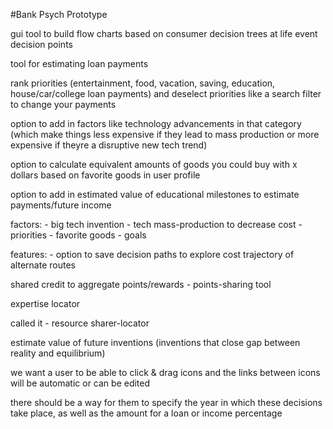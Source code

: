 #Bank Psych Prototype

gui tool to build flow charts based on consumer decision trees at life event decision points

tool for estimating loan payments

rank priorities (entertainment, food, vacation, saving, education, house/car/college loan payments) and deselect priorities like a search filter to change your payments

option to add in factors like technology advancements in that category (which make things less expensive if they lead to mass production or more expensive if theyre a disruptive new tech trend)

option to calculate equivalent amounts of goods you could buy with x dollars based on favorite goods in user profile

option to add in estimated value of educational milestones to estimate payments/future income

factors:
	- big tech invention
	- tech mass-production to decrease cost
	- priorities
	- favorite goods
	- goals

features:
	- option to save decision paths to explore cost trajectory of alternate routes


shared credit to aggregate points/rewards - points-sharing tool

expertise locator

called it - resource sharer-locator

estimate value of future inventions (inventions that close gap between reality and equilibrium)

we want a user to be able to click & drag icons and the links between icons will be automatic or can be edited

there should be a way for them to specify the year in which these decisions take place, as well as the amount for a loan or income percentage